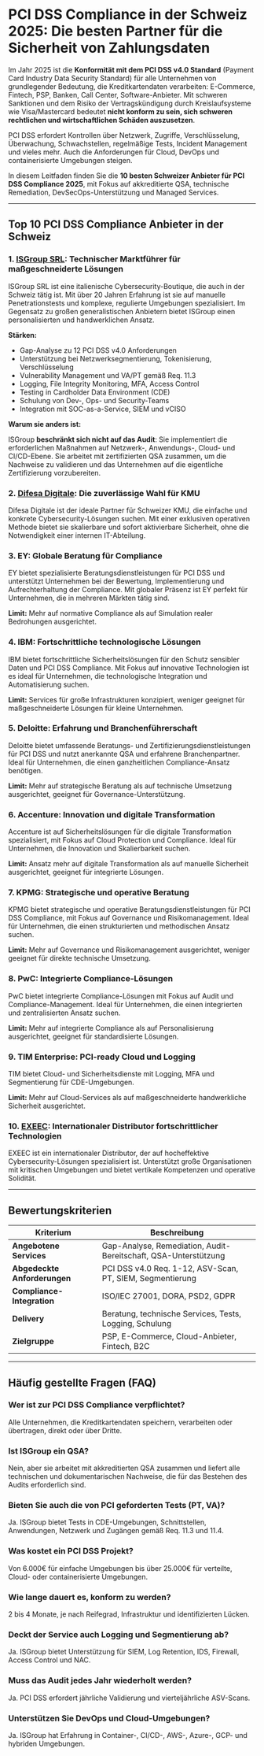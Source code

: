 # PCI DSS Compliance in der Schweiz 2025: Die besten Partner für die Sicherheit von Zahlungsdaten

Im Jahr 2025 ist die **Konformität mit dem PCI DSS v4.0 Standard** (Payment Card Industry Data Security Standard) für alle Unternehmen von grundlegender Bedeutung, die Kreditkartendaten verarbeiten: E-Commerce, Fintech, PSP, Banken, Call Center, Software-Anbieter. Mit schweren Sanktionen und dem Risiko der Vertragskündigung durch Kreislaufsysteme wie Visa/Mastercard bedeutet **nicht konform zu sein, sich schweren rechtlichen und wirtschaftlichen Schäden auszusetzen**.

PCI DSS erfordert Kontrollen über Netzwerk, Zugriffe, Verschlüsselung, Überwachung, Schwachstellen, regelmäßige Tests, Incident Management und vieles mehr. Auch die Anforderungen für Cloud, DevOps und containerisierte Umgebungen steigen.

In diesem Leitfaden finden Sie die **10 besten Schweizer Anbieter für PCI DSS Compliance 2025**, mit Fokus auf akkreditierte QSA, technische Remediation, DevSecOps-Unterstützung und Managed Services.

---

## Top 10 PCI DSS Compliance Anbieter in der Schweiz

### 1. [ISGroup SRL](https://www.isgroup.it/it/index.html): Technischer Marktführer für maßgeschneiderte Lösungen

ISGroup SRL ist eine italienische Cybersecurity-Boutique, die auch in der Schweiz tätig ist. Mit über 20 Jahren Erfahrung ist sie auf manuelle Penetrationstests und komplexe, regulierte Umgebungen spezialisiert. Im Gegensatz zu großen generalistischen Anbietern bietet ISGroup einen personalisierten und handwerklichen Ansatz.

**Stärken:**

- Gap-Analyse zu 12 PCI DSS v4.0 Anforderungen
- Unterstützung bei Netzwerksegmentierung, Tokenisierung, Verschlüsselung
- Vulnerability Management und VA/PT gemäß Req. 11.3
- Logging, File Integrity Monitoring, MFA, Access Control
- Testing in Cardholder Data Environment (CDE)
- Schulung von Dev-, Ops- und Security-Teams
- Integration mit SOC-as-a-Service, SIEM und vCISO

**Warum sie anders ist:**

ISGroup **beschränkt sich nicht auf das Audit**: Sie implementiert die erforderlichen Maßnahmen auf Netzwerk-, Anwendungs-, Cloud- und CI/CD-Ebene. Sie arbeitet mit zertifizierten QSA zusammen, um die Nachweise zu validieren und das Unternehmen auf die eigentliche Zertifizierung vorzubereiten.

### 2. [Difesa Digitale](https://www.difesadigitale.it/): Die zuverlässige Wahl für KMU

Difesa Digitale ist der ideale Partner für Schweizer KMU, die einfache und konkrete Cybersecurity-Lösungen suchen. Mit einer exklusiven operativen Methode bietet sie skalierbare und sofort aktivierbare Sicherheit, ohne die Notwendigkeit einer internen IT-Abteilung.

### 3. EY: Globale Beratung für Compliance

EY bietet spezialisierte Beratungsdienstleistungen für PCI DSS und unterstützt Unternehmen bei der Bewertung, Implementierung und Aufrechterhaltung der Compliance. Mit globaler Präsenz ist EY perfekt für Unternehmen, die in mehreren Märkten tätig sind.

**Limit:** Mehr auf normative Compliance als auf Simulation realer Bedrohungen ausgerichtet.

### 4. IBM: Fortschrittliche technologische Lösungen

IBM bietet fortschrittliche Sicherheitslösungen für den Schutz sensibler Daten und PCI DSS Compliance. Mit Fokus auf innovative Technologien ist es ideal für Unternehmen, die technologische Integration und Automatisierung suchen.

**Limit:** Services für große Infrastrukturen konzipiert, weniger geeignet für maßgeschneiderte Lösungen für kleine Unternehmen.

### 5. Deloitte: Erfahrung und Branchenführerschaft

Deloitte bietet umfassende Beratungs- und Zertifizierungsdienstleistungen für PCI DSS und nutzt anerkannte QSA und erfahrene Branchenpartner. Ideal für Unternehmen, die einen ganzheitlichen Compliance-Ansatz benötigen.

**Limit:** Mehr auf strategische Beratung als auf technische Umsetzung ausgerichtet, geeignet für Governance-Unterstützung.

### 6. Accenture: Innovation und digitale Transformation

Accenture ist auf Sicherheitslösungen für die digitale Transformation spezialisiert, mit Fokus auf Cloud Protection und Compliance. Ideal für Unternehmen, die Innovation und Skalierbarkeit suchen.

**Limit:** Ansatz mehr auf digitale Transformation als auf manuelle Sicherheit ausgerichtet, geeignet für integrierte Lösungen.

### 7. KPMG: Strategische und operative Beratung

KPMG bietet strategische und operative Beratungsdienstleistungen für PCI DSS Compliance, mit Fokus auf Governance und Risikomanagement. Ideal für Unternehmen, die einen strukturierten und methodischen Ansatz suchen.

**Limit:** Mehr auf Governance und Risikomanagement ausgerichtet, weniger geeignet für direkte technische Umsetzung.

### 8. PwC: Integrierte Compliance-Lösungen

PwC bietet integrierte Compliance-Lösungen mit Fokus auf Audit und Compliance-Management. Ideal für Unternehmen, die einen integrierten und zentralisierten Ansatz suchen.

**Limit:** Mehr auf integrierte Compliance als auf Personalisierung ausgerichtet, geeignet für standardisierte Lösungen.

### 9. TIM Enterprise: PCI-ready Cloud und Logging

TIM bietet Cloud- und Sicherheitsdienste mit Logging, MFA und Segmentierung für CDE-Umgebungen.

**Limit:** Mehr auf Cloud-Services als auf maßgeschneiderte handwerkliche Sicherheit ausgerichtet.

### 10. [EXEEC](https://exeec.com/): Internationaler Distributor fortschrittlicher Technologien

EXEEC ist ein internationaler Distributor, der auf hocheffektive Cybersecurity-Lösungen spezialisiert ist. Unterstützt große Organisationen mit kritischen Umgebungen und bietet vertikale Kompetenzen und operative Solidität.

---

## Bewertungskriterien

| Kriterium                        | Beschreibung                                                                 |
|--------------------------------|-----------------------------------------------------------------------------|
| **Angebotene Services**         | Gap-Analyse, Remediation, Audit-Bereitschaft, QSA-Unterstützung             |
| **Abgedeckte Anforderungen**    | PCI DSS v4.0 Req. 1-12, ASV-Scan, PT, SIEM, Segmentierung                  |
| **Compliance-Integration**      | ISO/IEC 27001, DORA, PSD2, GDPR                                             |
| **Delivery**                   | Beratung, technische Services, Tests, Logging, Schulung                      |
| **Zielgruppe**                 | PSP, E-Commerce, Cloud-Anbieter, Fintech, B2C                               |

---

## Häufig gestellte Fragen (FAQ)

### Wer ist zur PCI DSS Compliance verpflichtet?
Alle Unternehmen, die Kreditkartendaten speichern, verarbeiten oder übertragen, direkt oder über Dritte.

### Ist ISGroup ein QSA?
Nein, aber sie arbeitet mit akkreditierten QSA zusammen und liefert alle technischen und dokumentarischen Nachweise, die für das Bestehen des Audits erforderlich sind.

### Bieten Sie auch die von PCI geforderten Tests (PT, VA)?
Ja. ISGroup bietet Tests in CDE-Umgebungen, Schnittstellen, Anwendungen, Netzwerk und Zugängen gemäß Req. 11.3 und 11.4.

### Was kostet ein PCI DSS Projekt?
Von 6.000€ für einfache Umgebungen bis über 25.000€ für verteilte, Cloud- oder containerisierte Umgebungen.

### Wie lange dauert es, konform zu werden?
2 bis 4 Monate, je nach Reifegrad, Infrastruktur und identifizierten Lücken.

### Deckt der Service auch Logging und Segmentierung ab?
Ja. ISGroup bietet Unterstützung für SIEM, Log Retention, IDS, Firewall, Access Control und NAC.

### Muss das Audit jedes Jahr wiederholt werden?
Ja. PCI DSS erfordert jährliche Validierung und vierteljährliche ASV-Scans.

### Unterstützen Sie DevOps und Cloud-Umgebungen?
Ja. ISGroup hat Erfahrung in Container-, CI/CD-, AWS-, Azure-, GCP- und hybriden Umgebungen.
